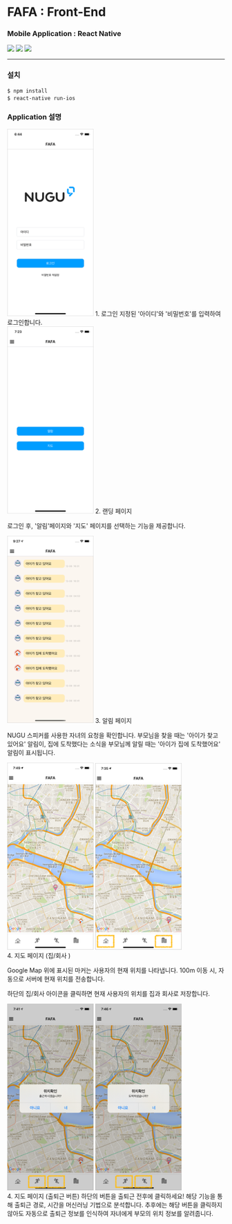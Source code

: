 # FAFA : Front-End
### Mobile Application : React Native

<div>
<img src="https://img.shields.io/badge/React-16.13.1-orange?style=flat-square" /> 
<img src="https://img.shields.io/badge/ReactNative-0.63.3-orange?style=flat-square" /> 
<img src="https://img.shields.io/badge/React navi-3.13.0-orange?style=flat-square" /> 
</div>

- - - 

### 설치
```bash
$ npm install
$ react-native run-ios
```

### Application 설명

<div>
<img src="../document/src/page1.png" width="200">
1. 로그인 지정된 '아이디'와 '비밀번호'를 입력하여 로그인합니다.
</div>


<img src="../document/src/page2.png" width="200">
2. 랜딩 페이지

로그인 후, '알림'페이지와 '지도' 페이지를 선택하는 기능을 제공합니다.

<img src="../document/src/page3.png" width="200">
3. 알림 페이지

NUGU 스피커를 사용한 자녀의 요청을 확인합니다.
부모님을 찾을 때는 '아이가 찾고 있어요' 알림이,
집에 도착했다는 소식을 부모님께 알릴 때는 '아이가 집에 도착했어요' 알림이 표시됩니다.

<div>
<img src="../document/src/page4.png" width="200">
<img src="../document/src/page5.png" width="200">
</div>
4. 지도 페이지 (집/회사 )

Google Map 위에 표시된 마커는 사용자의 현재 위치를 나타냅니다. 100m 이동 시, 자동으로 서버에 현재 위치를 전송합니다.

하단의 집/회사 아이콘을 클릭하면 현재 사용자의 위치를 집과 회사로 저장합니다.

<div>
<img src="../document/src/page6.png" width="200">
<img src="../document/src/page7.png" width="200">
</div>
4. 지도 페이지 (출퇴근 버튼)
하단의 버튼을 출퇴근 전후에 클릭하세요!
해당 기능을 통해 출퇴근 경로, 시간을 머신러닝 기법으로 분석합니다. 추후에는 해당 버튼을 클릭하지 않아도 자동으로 출퇴근 정보를 인식하여 자녀에게 부모의 위치 정보를 알려줍니다.
